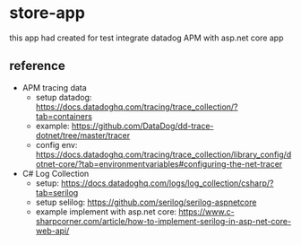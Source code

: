 # store-app

this app had created for test integrate datadog APM with asp.net core app

## reference
- APM tracing data
  - setup datadog: https://docs.datadoghq.com/tracing/trace_collection/?tab=containers
  - example: https://github.com/DataDog/dd-trace-dotnet/tree/master/tracer
  - config env: https://docs.datadoghq.com/tracing/trace_collection/library_config/dotnet-core/?tab=environmentvariables#configuring-the-net-tracer
- C# Log Collection
  - setup: https://docs.datadoghq.com/logs/log_collection/csharp/?tab=serilog
  - setup selilog: https://github.com/serilog/serilog-aspnetcore
  - example implement with asp.net core: https://www.c-sharpcorner.com/article/how-to-implement-serilog-in-asp-net-core-web-api/
